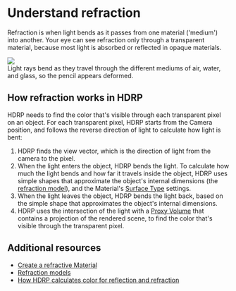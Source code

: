 # Understand refraction

Refraction is when light bends as it passes from one material ('medium') into another. Your eye can see refraction only through a transparent material, because most light is absorbed or reflected in opaque materials.

![](Images/refraction-glass-of-water.png)<br/>
Light rays bend as they travel through the different mediums of air, water, and glass, so the pencil appears deformed.

## How refraction works in HDRP

HDRP needs to find the color that's visible through each transparent pixel on an object. For each transparent pixel, HDRP starts from the Camera position, and follows the reverse direction of light to calculate how light is bent:

1. HDRP finds the view vector, which is the direction of light from the camera to the pixel.
2. When the light enters the object, HDRP bends the light. To calculate how much the light bends and how far it travels inside the object, HDRP uses simple shapes that approximate the object's internal dimensions (the [refraction model](refraction-models.md)), and the Material's [Surface Type](Surface-Type.md) settings.
3. When the light leaves the object, HDRP bends the light back, based on the simple shape that approximates the object's internal dimensions.
4. HDRP uses the intersection of the light with a [Proxy Volume](Reflection-Proxy-Volume.md) that contains a projection of the rendered scene, to find the color that's visible through the transparent pixel.

## Additional resources

- [Create a refractive Material](refraction-use.md)
- [Refraction models](refraction-models.md)
- [How HDRP calculates color for reflection and refraction](reflection-refraction-hierarchy.md)
